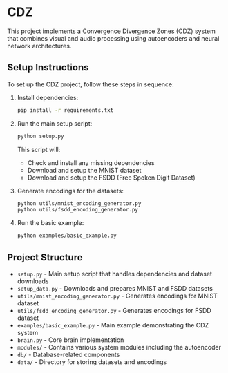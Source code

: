 # CDZ

This project implements a Convergence Divergence Zones (CDZ) system that combines visual and audio processing using autoencoders and neural network architectures.

## Setup Instructions

To set up the CDZ project, follow these steps in sequence:

1. Install dependencies:
   ```bash
   pip install -r requirements.txt
   ```

2. Run the main setup script:
   ```bash
   python setup.py
   ```
   
   This script will:
   - Check and install any missing dependencies
   - Download and setup the MNIST dataset
   - Download and setup the FSDD (Free Spoken Digit Dataset)

3. Generate encodings for the datasets:
   ```bash
   python utils/mnist_encoding_generator.py
   python utils/fsdd_encoding_generator.py
   ```

4. Run the basic example:
   ```bash
   python examples/basic_example.py
   ```

## Project Structure

- `setup.py` - Main setup script that handles dependencies and dataset downloads
- `setup_data.py` - Downloads and prepares MNIST and FSDD datasets
- `utils/mnist_encoding_generator.py` - Generates encodings for MNIST dataset
- `utils/fsdd_encoding_generator.py` - Generates encodings for FSDD dataset
- `examples/basic_example.py` - Main example demonstrating the CDZ system
- `brain.py` - Core brain implementation
- `modules/` - Contains various system modules including the autoencoder
- `db/` - Database-related components
- `data/` - Directory for storing datasets and encodings